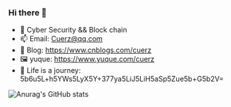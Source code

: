 ### Hi there 👋

<!--
**Cuerz/Cuerz** is a ✨ _special_ ✨ repository because its `README.md` (this file) appears on your GitHub profile.

Here are some ideas to get you started:
-->
- 🔭 Cyber Security && Block chain
- 📫 Email: Cuerz@qq.com
- 🌱 Blog: https://www.cnblogs.com/cuerz
- 🖼️ yuque: https://www.yuque.com/cuerz
- 🚶 Life is a journey: 5b6u5L+h5YWs5LyX5Y+377ya5LiJ5LiH5aSp5Zue5b+G5b2V=

![Anurag's GitHub stats](https://github-readme-stats.vercel.app/api?username=Cuerz&show_icons=true&count_private=true&hide=prs&theme=default_repocard)
